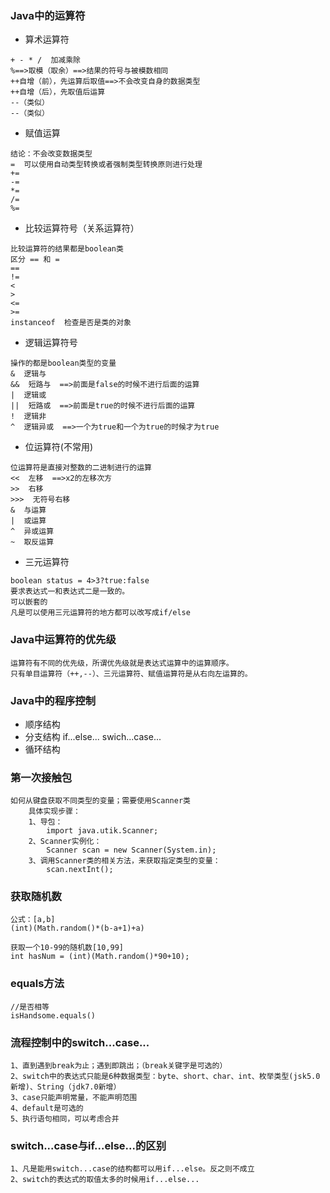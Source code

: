 ### Java中的运算符
+ 算术运算符
```
+ - * /  加减乘除
%==>取模（取余）==>结果的符号与被模数相同
++自增（前），先运算后取值==>不会改变自身的数据类型
++自增（后），先取值后运算
--（类似）
--（类似）
```
+ 赋值运算
```
结论：不会改变数据类型
=  可以使用自动类型转换或者强制类型转换原则进行处理
+=  
-=
*=
/=
%=
```
+ 比较运算符号（关系运算符）
```
比较运算符的结果都是boolean类
区分 == 和 =
==
!=
<
>
<=
>=
instanceof  检查是否是类的对象
```
+ 逻辑运算符号
```
操作的都是boolean类型的变量
&  逻辑与
&&  短路与  ==>前面是false的时候不进行后面的运算
|  逻辑或
||  短路或  ==>前面是true的时候不进行后面的运算
!  逻辑非
^  逻辑异或  ==>一个为true和一个为true的时候才为true
```
+ 位运算符(不常用)
```
位运算符是直接对整数的二进制进行的运算
<<  左移  ==>x2的左移次方
>>  右移
>>>  无符号右移
&  与运算
|  或运算
^  异或运算
~  取反运算
```
+ 三元运算符
```
boolean status = 4>3?true:false
要求表达式一和表达式二是一致的。
可以嵌套的
凡是可以使用三元运算符的地方都可以改写成if/else
```

### Java中运算符的优先级
```
运算符有不同的优先级，所谓优先级就是表达式运算中的运算顺序。
只有单目运算符（++,--）、三元运算符、赋值运算符是从右向左运算的。
```

### Java中的程序控制
+ 顺序结构
+ 分支结构
if...else...
swich...case...
+ 循环结构

### 第一次接触包
```
如何从键盘获取不同类型的变量；需要使用Scanner类
	具体实现步骤：
	1、导包：
		import java.utik.Scanner;
	2、Scanner实例化：
		Scanner scan = new Scanner(System.in);
	3、调用Scanner类的相关方法，来获取指定类型的变量：
		scan.nextInt();
```

### 获取随机数
```
公式：[a,b]
(int)(Math.random()*(b-a+1)+a)

获取一个10-99的随机数[10,99]
int hasNum = (int)(Math.random()*90+10);
```

### equals方法
```
//是否相等
isHandsome.equals()
```

### 流程控制中的switch...case...
```
1、直到遇到break为止；遇到即跳出；（break关键字是可选的）
2、switch中的表达式只能是6种数据类型：byte、short、char、int、枚举类型(jsk5.0新增)、String（jdk7.0新增）
3、case只能声明常量，不能声明范围
4、default是可选的
5、执行语句相同，可以考虑合并
``` 

### switch...case与if...else...的区别
```
1、凡是能用switch...case的结构都可以用if...else。反之则不成立
2、switch的表达式的取值太多的时候用if...else...
```